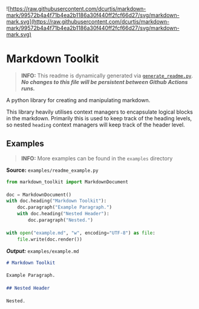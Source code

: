 ![https://raw.githubusercontent.com/dcurtis/markdown-mark/99572b4a4f71b4ea2b1186a30f440ff2fcf66d27/svg/markdown-mark.svg](https://raw.githubusercontent.com/dcurtis/markdown-mark/99572b4a4f71b4ea2b1186a30f440ff2fcf66d27/svg/markdown-mark.svg)
# Markdown Toolkit

> **INFO:** This readme is dynamically generated via [`generate_readme.py`](generate_readme.py). **_No changes to this file will be persistent between Github Actions runs._**

A python library for creating and manipulating markdown.

This library heavily utilises context managers to encapsulate 
logical blocks in the markdown. Primarily this is used to keep 
track of the heading levels, so nested `heading` context
managers will keep track of the header level.

## Examples

> **INFO:** More examples can be found in the `examples` directory

**Source:**
`examples/readme_example.py`
```python
from markdown_toolkit import MarkdownDocument

doc = MarkdownDocument()
with doc.heading("Markdown Toolkit"):
    doc.paragraph("Example Paragraph.")
    with doc.heading("Nested Header"):
        doc.paragraph("Nested.")

with open("example.md", "w", encoding="UTF-8") as file:
    file.write(doc.render())

```
**_Output:_**
`examples/example.md`
```markdown
# Markdown Toolkit

Example Paragraph.

## Nested Header

Nested.


```